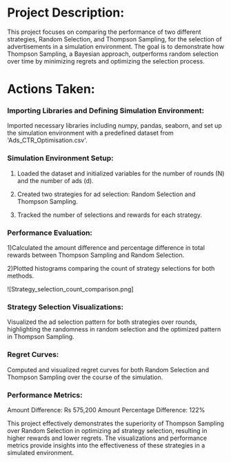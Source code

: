 # Project Description:

This project focuses on comparing the performance of two different strategies, Random Selection, and Thompson Sampling, for the selection of advertisements in a simulation environment. The goal is to demonstrate how Thompson Sampling, a Bayesian approach, outperforms random selection over time by minimizing regrets and optimizing the selection process.

# Actions Taken:

### Importing Libraries and Defining Simulation Environment:
Imported necessary libraries including numpy, pandas, seaborn, and set up the simulation environment with a predefined dataset from 'Ads_CTR_Optimisation.csv'.

### Simulation Environment Setup:

1) Loaded the dataset and initialized variables for the number of rounds (N) and the number of ads (d).

2) Created two strategies for ad selection: Random Selection and Thompson Sampling.

3) Tracked the number of selections and rewards for each strategy.

### Performance Evaluation:

1)Calculated the amount difference and percentage difference in total rewards between Thompson Sampling and Random Selection.

2)Plotted histograms comparing the count of strategy selections for both methods.

![Strategy_selection_count_comparison.png]

### Strategy Selection Visualizations:

Visualized the ad selection pattern for both strategies over rounds, highlighting the randomness in random selection and the optimized pattern in Thompson Sampling.

### Regret Curves:

Computed and visualized regret curves for both Random Selection and Thompson Sampling over the course of the simulation.


### Performance Metrics:

Amount Difference: Rs 575,200
Amount Percentage Difference: 122%

This project effectively demonstrates the superiority of Thompson Sampling over Random Selection in optimizing ad strategy selection, resulting in higher rewards and lower regrets. The visualizations and performance metrics provide insights into the effectiveness of these strategies in a simulated environment.



